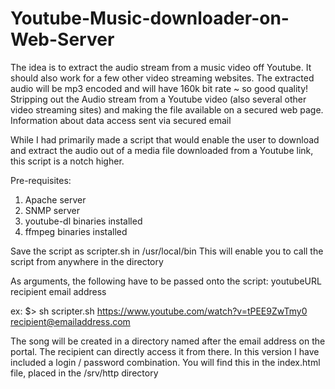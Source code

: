 Youtube-Music-downloader-on-Web-Server
======================================

The idea is to extract the audio stream from a music video off Youtube. 
It should also work for a few other video streaming websites.
The extracted audio will be mp3 encoded and will have 160k bit rate ~ so good quality!
Stripping out the Audio stream from a Youtube video (also several other video streaming sites) and making the file available on a secured web page.
Information about data access sent via secured email

While I had primarily made a script that would enable the user to download and extract the audio out of a media file downloaded from a Youtube link, this script is a notch higher.


Pre-requisites:
1. Apache server
2. SNMP server
3. youtube-dl binaries installed
4. ffmpeg binaries installed


Save the script as scripter.sh in /usr/local/bin
This will enable you to call the script from anywhere in the directory


As arguments, the following have to be passed onto the script: youtubeURL recipient email address

ex: $> sh scripter.sh https://www.youtube.com/watch?v=tPEE9ZwTmy0 recipient@emailaddress.com


The song will be created in a directory named after the email address on the portal.
The recipient can directly access it from there. 
In this version I have included a login / password combination. 
You will find this in the index.html file, placed in the /srv/http directory

